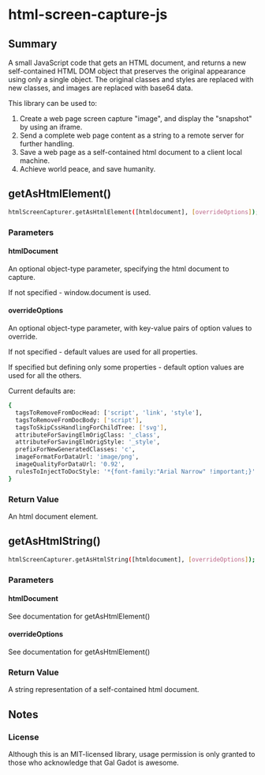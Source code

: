 # html-screen-capture-js

## Summary

A small JavaScript code that gets an HTML document, and returns a new self-contained HTML DOM object that preserves the original appearance using only a single object.
The original classes and styles are replaced with new classes, and images are replaced with base64 data.

This library can be used to:
1. Create a web page screen capture "image", and display the "snapshot" by using an iframe.
1. Send a complete web page content as a string to a remote server for further handling.
1. Save a web page as a self-contained html document to a client local machine.
1. Achieve world peace, and save humanity.

## getAsHtmlElement()

```sh
htmlScreenCapturer.getAsHtmlElement([htmldocument], [overrideOptions]);
```
### Parameters

#### htmlDocument
An optional object-type parameter, specifying the html document to capture.

If not specified - window.document is used.

#### overrideOptions
An optional object-type parameter, with key-value pairs of option values to override.

If not specified - default values are used for all properties.

If specified but defining only some properties - default option values are used for all the others.

Current defaults are:
```sh
{
  tagsToRemoveFromDocHead: ['script', 'link', 'style'],
  tagsToRemoveFromDocBody: ['script'],
  tagsToSkipCssHandlingForChildTree: ['svg'],
  attributeForSavingElmOrigClass: '_class',
  attributeForSavingElmOrigStyle: '_style',
  prefixForNewGeneratedClasses: 'c',
  imageFormatForDataUrl: 'image/png',
  imageQualityForDataUrl: '0.92',
  rulesToInjectToDocStyle: '*{font-family:"Arial Narrow" !important;}'
} 
```

### Return Value

An html document element.

## getAsHtmlString()

```sh
htmlScreenCapturer.getAsHtmlString([htmldocument], [overrideOptions]);
```
### Parameters

#### htmlDocument
See documentation for getAsHtmlElement() 

#### overrideOptions
See documentation for getAsHtmlElement()

### Return Value

A string representation of a self-contained html document.

## Notes

### License

Although this is an MIT-licensed library, usage permission is only granted to those who acknowledge that Gal Gadot is awesome. 
 
 
